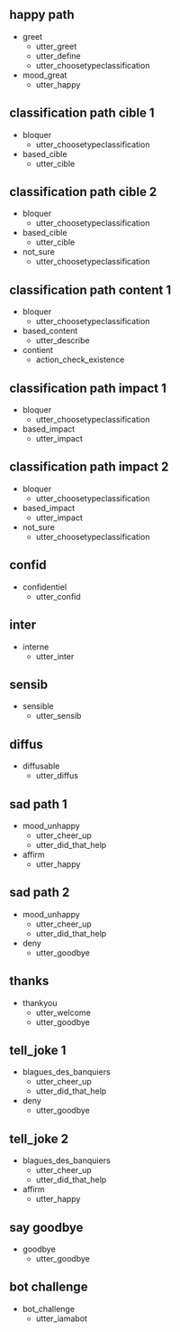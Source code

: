 ## happy path
* greet
  - utter_greet
  - utter_define
  - utter_choosetypeclassification
* mood_great
  - utter_happy

## classification path cible 1
* bloquer
  - utter_choosetypeclassification
* based_cible
  - utter_cible

## classification path cible 2
* bloquer
  - utter_choosetypeclassification
* based_cible
  - utter_cible
* not_sure
  - utter_choosetypeclassification

## classification path content 1
* bloquer
  - utter_choosetypeclassification
* based_content
  - utter_describe
* contient
  - action_check_existence

## classification path impact 1
* bloquer
  - utter_choosetypeclassification
* based_impact
  - utter_impact

## classification path impact 2
* bloquer
  - utter_choosetypeclassification
* based_impact
  - utter_impact
* not_sure
  - utter_choosetypeclassification


## confid
* confidentiel
  - utter_confid

## inter
* interne
  - utter_inter

## sensib
* sensible
  - utter_sensib

## diffus
* diffusable
  - utter_diffus

## sad path 1
* mood_unhappy
  - utter_cheer_up
  - utter_did_that_help
* affirm
  - utter_happy

## sad path 2
* mood_unhappy
  - utter_cheer_up
  - utter_did_that_help
* deny
  - utter_goodbye

## thanks
* thankyou
  - utter_welcome
  - utter_goodbye

## tell_joke 1
* blagues_des_banquiers
  - utter_cheer_up
  - utter_did_that_help
* deny
  - utter_goodbye

## tell_joke 2
* blagues_des_banquiers
  - utter_cheer_up
  - utter_did_that_help
* affirm
  - utter_happy

## say goodbye
* goodbye
  - utter_goodbye

## bot challenge
* bot_challenge
  - utter_iamabot